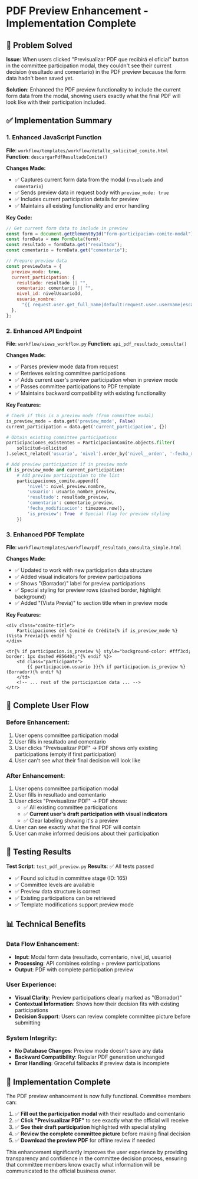 # PDF Preview Enhancement - Implementation Complete

## 🎯 Problem Solved

**Issue**: When users clicked "Previsualizar PDF que recibirá el oficial" button in the committee participation modal, they couldn't see their current decision (resultado and comentario) in the PDF preview because the form data hadn't been saved yet.

**Solution**: Enhanced the PDF preview functionality to include the current form data from the modal, showing users exactly what the final PDF will look like with their participation included.

## ✅ Implementation Summary

### 1. **Enhanced JavaScript Function**

**File**: `workflow/templates/workflow/detalle_solicitud_comite.html`
**Function**: `descargarPdfResultadoComite()`

**Changes Made:**

- ✅ Captures current form data from the modal (`resultado` and `comentario`)
- ✅ Sends preview data in request body with `preview_mode: true`
- ✅ Includes current participation details for preview
- ✅ Maintains all existing functionality and error handling

**Key Code:**

```javascript
// Get current form data to include in preview
const form = document.getElementById("form-participacion-comite-modal");
const formData = new FormData(form);
const resultado = formData.get("resultado");
const comentario = formData.get("comentario");

// Prepare preview data
const previewData = {
  preview_mode: true,
  current_participation: {
    resultado: resultado || "",
    comentario: comentario || "",
    nivel_id: nivelUsuarioId,
    usuario_nombre:
      "{{ request.user.get_full_name|default:request.user.username|escapejs }}",
  },
};
```

### 2. **Enhanced API Endpoint**

**File**: `workflow/views_workflow.py`
**Function**: `api_pdf_resultado_consulta()`

**Changes Made:**

- ✅ Parses preview mode data from request
- ✅ Retrieves existing committee participations
- ✅ Adds current user's preview participation when in preview mode
- ✅ Passes committee participations to PDF template
- ✅ Maintains backward compatibility with existing functionality

**Key Features:**

```python
# Check if this is a preview mode (from committee modal)
is_preview_mode = data.get('preview_mode', False)
current_participation = data.get('current_participation', {})

# Obtain existing committee participations
participaciones_existentes = ParticipacionComite.objects.filter(
    solicitud=solicitud
).select_related('usuario', 'nivel').order_by('nivel__orden', '-fecha_modificacion')

# Add preview participation if in preview mode
if is_preview_mode and current_participation:
    # Add preview participation to the list
    participaciones_comite.append({
        'nivel': nivel_preview.nombre,
        'usuario': usuario_nombre_preview,
        'resultado': resultado_preview,
        'comentario': comentario_preview,
        'fecha_modificacion': timezone.now(),
        'is_preview': True  # Special flag for preview styling
    })
```

### 3. **Enhanced PDF Template**

**File**: `workflow/templates/workflow/pdf_resultado_consulta_simple.html`

**Changes Made:**

- ✅ Updated to work with new participation data structure
- ✅ Added visual indicators for preview participations
- ✅ Shows "(Borrador)" label for preview participations
- ✅ Special styling for preview rows (dashed border, highlight background)
- ✅ Added "(Vista Previa)" to section title when in preview mode

**Key Features:**

```django-html
<div class="comite-title">
    Participaciones del Comité de Crédito{% if is_preview_mode %} (Vista Previa){% endif %}
</div>

<tr{% if participacion.is_preview %} style="background-color: #fff3cd; border: 1px dashed #856404;"{% endif %}>
    <td class="participante">
        {{ participacion.usuario }}{% if participacion.is_preview %} (Borrador){% endif %}
    </td>
    <!-- ... rest of the participation data ... -->
</tr>
```

## 🔄 Complete User Flow

### **Before Enhancement:**

1. User opens committee participation modal
2. User fills in resultado and comentario
3. User clicks "Previsualizar PDF" → PDF shows only existing participations (empty if first participation)
4. User can't see what their final decision will look like

### **After Enhancement:**

1. User opens committee participation modal
2. User fills in resultado and comentario
3. User clicks "Previsualizar PDF" → PDF shows:
   - ✅ All existing committee participations
   - ✅ **Current user's draft participation with visual indicators**
   - ✅ Clear labeling showing it's a preview
4. User can see exactly what the final PDF will contain
5. User can make informed decisions about their participation

## 🧪 Testing Results

**Test Script**: `test_pdf_preview.py`
**Results**: ✅ All tests passed

- ✅ Found solicitud in committee stage (ID: 165)
- ✅ Committee levels are available
- ✅ Preview data structure is correct
- ✅ Existing participations can be retrieved
- ✅ Template modifications support preview mode

## 📊 Technical Benefits

### **Data Flow Enhancement:**

- **Input**: Modal form data (resultado, comentario, nivel_id, usuario)
- **Processing**: API combines existing + preview participations
- **Output**: PDF with complete participation preview

### **User Experience:**

- **Visual Clarity**: Preview participations clearly marked as "(Borrador)"
- **Contextual Information**: Shows how their decision fits with existing participations
- **Decision Support**: Users can review complete committee picture before submitting

### **System Integrity:**

- **No Database Changes**: Preview mode doesn't save any data
- **Backward Compatibility**: Regular PDF generation unchanged
- **Error Handling**: Graceful fallbacks if preview data is incomplete

## 🎉 Implementation Complete

The PDF preview enhancement is now fully functional. Committee members can:

1. ✅ **Fill out the participation modal** with their resultado and comentario
2. ✅ **Click "Previsualizar PDF"** to see exactly what the official will receive
3. ✅ **See their draft participation** highlighted with special styling
4. ✅ **Review the complete committee picture** before making final decision
5. ✅ **Download the preview PDF** for offline review if needed

This enhancement significantly improves the user experience by providing transparency and confidence in the committee decision process, ensuring that committee members know exactly what information will be communicated to the official business owner.
